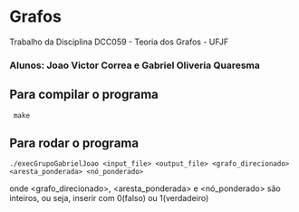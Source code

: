 # Grafos

Trabalho da Disciplina DCC059 - Teoria dos Grafos - UFJF

### Alunos: Joao Victor Correa e Gabriel Oliveria Quaresma

## Para compilar o programa

```
 make
```

## Para rodar o programa

```
./execGrupoGabrielJoao <input_file> <output_file> <grafo_direcionado> <aresta_ponderada> <nó_ponderado>
```

onde <grafo_direcionado>, <aresta_ponderada> e <nó_ponderado> são inteiros, ou seja, inserir com 0(falso) ou 1(verdadeiro)
